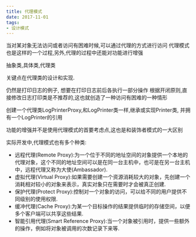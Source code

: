 ```yaml
---
title: 代理模式
date: 2017-11-01
tags:
- 设计模式
---
```


当对某对象无法访问或者访问有困难时候,可以通过代理的方式进行访问
代理模式也是这样的一个过程,另外,代理的过程中还能对功能进行增强

抽象类,具体类,代理类

关键点在代理类的设计和实现.


仍然是打印日志的例子, 想要在打印日志前后各执行一部分操作
根据开闭原则,直接修改日志打印类是不推荐的,这也就创造了一种访问有困难的一种情形


创建一个代理类LogPrinterProxy,和LogPrinter类一样,继承或实现Printer类,
并拥有一个LogPrinter的引用

功能的增强并不是使用代理模式的首要考虑点,这也是和装饰者模式的一大区别

实际开发中,代理模式也有多个种类:

* 远程代理(Remote Proxy):为一个位于不同的地址空间的对象提供一个本地的代理对象，这个不同的地址空间可以是在同一台主机中，也可是在另一台主机中，远程代理又称为大使(Ambassador).
* 虚拟代理(Virtual Proxy):如果需要创建一个资源消耗较大的对象，先创建一个消耗相对较小的对象来表示，真实对象只在需要时才会被真正创建.
* 保护代理(Protect Proxy):控制对一个对象的访问，可以给不同的用户提供不同级别的使用权限.
* 缓冲代理(Cache Proxy):为某一个目标操作的结果提供临时的存储空间，以便多个客户端可以共享这些结果.
* 智能引用代理(Smart Reference Proxy):当一个对象被引用时，提供一些额外的操作，例如将对象被调用的次数记录下来等.